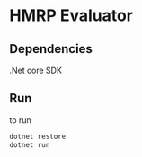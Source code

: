 # HMRP Evaluator

## Dependencies
.Net core SDK

## Run
to run

```bash
dotnet restore
dotnet run
```